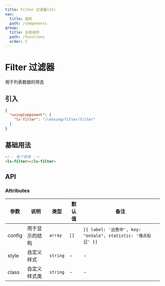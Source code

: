 ```yaml
---
title: Filter 过滤器(1%)
nav:
  title: 组件
  path: /components
group:
  title: 业务组件
  path: /functions
  order: 1
---
```


# Filter 过滤器

用于列表数据的筛选

## 引入

```json
{
  "usingComponent": {
    "ls-filter": "/lensung/filter/filter"
  }
}
```

## 基础用法

```html
<!-- 单个使用 -->
<ls-filter></ls-filter>
```

## API

### Attributes

| 参数   | 说明           | 类型     | 默认值 | 备注                                                          |
| ------ | -------------- | -------- | ------ | ------------------------------------------------------------- |
| config | 用于显示的结构 | `array`  | `[]`   | `[{ label: '出售中', key: "onSale", statistic: '埋点标记' }]` |
| style  | 自定义样式     | `string` | -      | -                                                             |
| class  | 自定义样式类   | `string` | -      | -                                                             |
